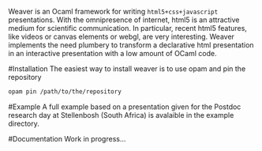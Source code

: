 Weaver is an Ocaml framework for writing `html5+css+javascript` presentations. With the omnipresence of internet, html5 is an attractive medium for scientific communication. In particular, recent html5 features, like videos or canvas elements or webgl, are very interesting. 
Weaver implements the need plumbery to transform a declarative html presentation in an interactive presentation with a low amount of OCaml code.

#Installation
The easiest way to install weaver is to use opam and pin the repository
```sh 
opam pin /path/to/the/repository
```

#Example
A full example based on a presentation given for the Postdoc research day at Stellenbosh (South Africa) 
is avalaible in the example directory.



#Documentation
Work in progress...

